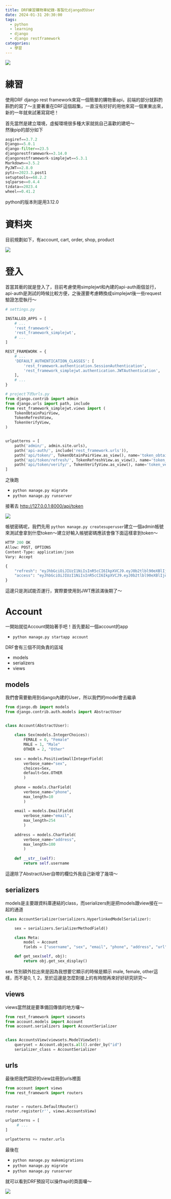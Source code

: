 ```yaml
---
title: DRF練習購物車紀錄-客製化django的User
date: 2024-01-31 20:30:00
tags: 
  - python
  - learning
  - django
  - django restframework
categories:
  - 學習
---
```


![](images/2024-01-31DRF練習購物車紀錄-客製化django的User/0_p7cVVFOd6CpUowfp.webp)

# 練習
使用DRF django rest framework來寫一個簡單的購物車api，前端的部分就斟酌斟酌的寫了～主要著重在DRF這個超集，一直沒有好好的用他來寫一個東東出來，新的一年就來試著寫寫吧！

首先當然是建立環境，虛擬環境很多種大家就挑自己喜歡的建吧～  
然後pip的部分如下

```py
asgiref==3.7.2
Django==5.0.1
django-filter==23.5
djangorestframework==3.14.0
djangorestframework-simplejwt==5.3.1
Markdown==3.5.2
PyJWT==2.8.0
pytz==2023.3.post1
setuptools==68.2.2
sqlparse==0.4.4
tzdata==2023.4
wheel==0.41.2
```
python的版本則是用3.12.0

# 資料夾
目前規劃如下，有account, cart, order, shop, product

![](images/2024-01-31DRF練習購物車紀錄-客製化django的User/1_aXOeWMJ8Ev1WeSSMXqkXzw.webp)

# 登入
首當其衝的就是登入了，目前考慮使用simplejwt和內建的api-auth兩個並行，api-auth是測試的時候比較方便，之後還要考慮轉換成simplejwt後一些request驗證怎麼執行～

```py
# settings.py

INSTALLED_APPS = [
    # ...
    'rest_framework',
    'rest_framework_simplejwt',
    # ...
]

REST_FRAMEWORK = {
    # ...
    'DEFAULT_AUTHENTICATION_CLASSES': [
        'rest_framework.authentication.SessionAuthentication',
        'rest_framework_simplejwt.authentication.JWTAuthentication',
    ],
    # ...
}
```
```py
# project下的urls.py
from django.contrib import admin
from django.urls import path, include
from rest_framework_simplejwt.views import (
    TokenObtainPairView,
    TokenRefreshView,
    TokenVerifyView,
)


urlpatterns = [
    path('admin/', admin.site.urls),
    path('api-auth/', include('rest_framework.urls')),
    path('api/token/', TokenObtainPairView.as_view(), name='token_obtain_pair'),
    path('api/token/refresh/', TokenRefreshView.as_view(), name='token_refresh'),
    path('api/token/verify/', TokenVerifyView.as_view(), name='token_verify'),
]
```
之後跑

+ `python manage.py migrate`
+ `python manage.py runserver`

接著去 http://127.0.0.1:8000/api/token

![](images/2024-01-31DRF練習購物車紀錄-客製化django的User/1_ZK2T4KEA1e9pIgp0k91FZQ.webp)


帳號密碼呢，我們先用 `python manage.py createsuperuser`建立一個admin帳號來測試會拿到什麼token～建立好輸入帳號密碼應該會像下面這樣拿到token～

```py
HTTP 200 OK
Allow: POST, OPTIONS
Content-Type: application/json
Vary: Accept

{
    "refresh": "eyJhbGciOiJIUzI1NiIsInR5cCI6IkpXVCJ9.eyJ0b2tlbl90eXBlIjoicmVmcmVzaCIsImV4cCI6MTcwOTczNTE0MywiaWF0IjoxNzA1NDE1MTQzLCJqdGkiOiJkMWI0MzRkZjc5YTM0MjE1OWFlOGY3ODViOWZiZWFiNiIsInVzZXJfaWQiOjF9.eCAuJ9LMUUbAYDmtB9h9VBbjCthz-SucJlcTTNztJk4",
    "access": "eyJhbGciOiJIUzI1NiIsInR5cCI6IkpXVCJ9.eyJ0b2tlbl90eXBlIjoiYWNjZXNzIiwiZXhwIjoxNzA1NDI1OTQzLCJpYXQiOjE3MDU0MTUxNDMsImp0aSI6ImY3MjViYmU4ZWVjZTQ5ZWJiYjk4MzZiMDk5NmM5MTVkIiwidXNlcl9pZCI6MX0.tAlpCVanj942qMjgBdxcTwqpLmdFCmPsSOJqkgw2XmY"
}
```

這邊只是測試能否運行，實際要使用到JWT應該滿後期了～

# Account
一開始就從Account開始著手吧！首先要起一個account的app

+ `python manage.py startapp account`

DRF會有三個不同負責的區域

+ models
+ serializers
+ views

## models
我們會需要動用到django內建的User，所以我們的model會去繼承

```py
from django.db import models
from django.contrib.auth.models import AbstractUser


class Account(AbstractUser):
    
    class Sex(models.IntegerChoices):
        FEMALE = 0, "Female"
        MALE = 1, "Male"
        OTHER = 2, "Other"
    
    sex = models.PositiveSmallIntegerField(
        verbose_name="sex",
        choices=Sex,
        default=Sex.OTHER
        )
    
    phone = models.CharField(
        verbose_name="phone", 
        max_length=10
        )
    
    email = models.EmailField(
        verbose_name="email", 
        max_length=254
        )
    
    address = models.CharField(
        verbose_name="address", 
        max_length=100
        )
    
    def __str__(self):
        return self.username
```

這邊除了AbstractUser自帶的欄位外我自己新增了幾項～

## serializers
models是主要跟資料庫連結的class，而serializers則是把models跟view接在一起的通道

```py
class AccountSerializer(serializers.HyperlinkedModelSerializer):

    sex = serializers.SerializerMethodField()

    class Meta:
        model = Account
        fields = ["username", "sex", "email", "phone", "address", "url", "is_superuser", "is_staff"]

    def get_sex(self, obj):
        return obj.get_sex_display()
```

sex 性別額外拉出來是因為我想要它顯示的時候是顯示 male, female, other這樣，而不是0, 1, 2，至於這邊是怎麼對接上的有時間再來好好研究研究～

## views
views當然就是要準備回傳值的地方囉～

```py
from rest_framework import viewsets
from account.models import Account
from account.serializers import AccountSerializer


class AccountsView(viewsets.ModelViewSet):
    queryset = Account.objects.all().order_by("id")
    serializer_class = AccountSerializer
```

## urls
最後把我們寫好的view註冊到urls裡面
```py
from account import views
from rest_framework import routers


router = routers.DefaultRouter()
router.register(r'', views.AccountsView)

urlpatterns = [
     # ...
]

urlpatterns += router.urls
```

最後在

+ `python manage.py makemigrations`
+ `python manage.py migrate`
+ `python manage.py runserver`

就可以看到DRF預設可以操作api的頁面囉～

![](images/2024-01-31DRF練習購物車紀錄-客製化django的User/1_SogjtcatoJEyNwDA6VANyA.webp)
